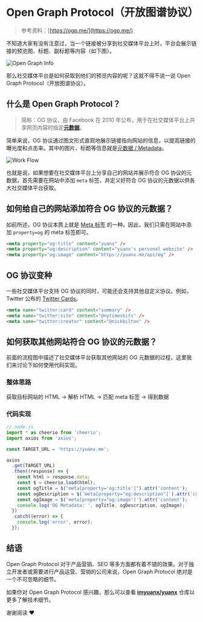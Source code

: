 # Open Graph Protocol（开放图谱协议）

> 参考资料：[https://ogp.me/](https://ogp.me/)

不知道大家有没有注意过，当一个链接被分享到社交媒体平台上时，平台会展示链接的预览图、标题、副标题等内容（如下图）。

<img class="w-full" src="/open-graph-protocol-1.webp" alt="Open Graph Info" />

那么社交媒体平台是如何获取到他们的预览内容的呢？这就不得不说一说 Open Graph Protocol（开放图谱协议）。

## 什么是 Open Graph Protocol？

> 简称：OG 协议，由 Facebook 在 2010 年公布，用于在社交媒体平台上共享网页内容时指定[**元数据**](https://developer.mozilla.org/en-US/docs/Glossary/Metadata)。

简单来说，OG 协议通过图文形式直观地展示链接指向网站的信息，以提高链接的曝光度和点击率。其中的图片、标题等信息就是[元数据 / Metadata](https://developer.mozilla.org/en-US/docs/Glossary/Metadata)。

<img class="w-full invert" src="/open-graph-protocol-2.webp" alt="Work Flow" />

也就是说，如果想要在社交媒体平台上分享自己的网站并展示符合 OG 协议的元数据，首先需要在网站中添加 `meta` 标签，并定义好符合 OG 协议的元数据以供各大社交媒体平台获取。

## 如何给自己的网站添加符合 OG 协议的元数据？

如前所述，OG 协议本质上就是 [Meta 标签](https://developer.mozilla.org/en-US/docs/Web/HTML/Element/meta) 的一种。因此，我们只需在网站中添加 `property=og` 的 meta 标签即可。

```html
<meta property="og:title" content="yuanx" />
<meta property="og:description" content="yuanx's personal website" />
<meta property="og:image" content="https://yuanx.me/api/og" />
```

## OG 协议变种

一些社交媒体平台支持 OG 协议的同时，可能还会支持其他自定义协议。例如，Twitter 公布的 [Twitter Cards](https://developer.twitter.com/en/docs/twitter-for-websites/cards/guides/getting-started#opengraph)。

```html
<meta name="twitter:card" content="summary" />
<meta name="twitter:site" content="@nytimesbits" />
<meta name="twitter:creator" content="@nickbilton" />
```

## 如何获取其他网站符合 OG 协议的元数据？

前面的流程图中描述了社交媒体平台获取其他网站的 OG 元数据的过程，这里我们来讨论下如何使用代码实现。

### 整体思路

获取目标网站的 HTML -> 解析 HTML -> 匹配 meta 标签 -> 得到数据

### 代码实现

```javascript
// node.js
import * as cheerio from 'cheerio';
import axios from 'axios';

const TARGET_URL = 'https://yuanx.me';

axios
  .get(TARGET_URL)
  .then((response) => {
    const html = response.data;
    const $ = cheerio.load(html);
    const ogTitle = $("meta[property='og:title']").attr('content');
    const ogDescription = $('meta[property="og:description"]').attr('content');
    const ogImage = $('meta[property="og:image"]').attr('content');
    console.log('OG Metadata: ', ogTitle, ogDescription, ogImage);
  })
  .catch((error) => {
    console.log('error', error);
  });
```

## 结语

Open Graph Protocol 对于产品营销、SEO 等多方面都有着不错的效果。对于独立开发者或需要进行产品运营、营销的公司来说，Open Graph Protocol 绝对是一个不可忽略的细节。

如果你对 Open Graph Protocol 感兴趣，那么可以查看 [**imyuanx/yuanx**](https://github.com/imyuanx/yuanx) 仓库以更多了解技术细节。

谢谢阅读 ❤️
